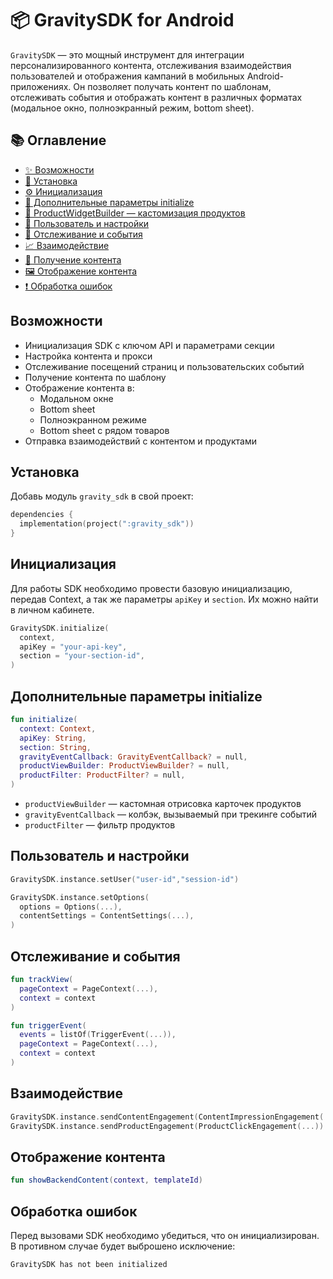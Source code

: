 # 📦 GravitySDK for Android

`GravitySDK` — это мощный инструмент для интеграции персонализированного контента, отслеживания взаимодействия пользователей и отображения кампаний в мобильных Android-приложениях. Он позволяет получать контент по шаблонам, отслеживать события и отображать контент в различных форматах (модальное окно, полноэкранный режим, bottom sheet).

## 📚 Оглавление

- [✨ Возможности](#возможности)
- [🚀 Установка](#установка)
- [⚙️ Инициализация](#инициализация)
- [🔧 Дополнительные параметры initialize](#дополнительные-параметры-initialize)
- [🎨 ProductWidgetBuilder — кастомизация продуктов](#productwidgetbuilder--кастомизация-отображения-продуктов)
- [🧑 Пользователь и настройки](#пользователь-и-настройки)
- [📄 Отслеживание и события](#отслеживание-и-события)
- [📈 Взаимодействие](#взаимодействие)
- [🧩 Получение контента](#получение-контента)
- [🖼️ Отображение контента](#отображение-контента)
- [❗ Обработка ошибок](#обработка-ошибок)

## Возможности

- Инициализация SDK с ключом API и параметрами секции
- Настройка контента и прокси
- Отслеживание посещений страниц и пользовательских событий
- Получение контента по шаблону
- Отображение контента в:
    - Модальном окне
    - Bottom sheet
    - Полноэкранном режиме
    - Bottom sheet с рядом товаров
- Отправка взаимодействий с контентом и продуктами

## Установка

Добавь модуль `gravity_sdk` в свой проект:

```kotlin
dependencies {
  implementation(project(":gravity_sdk"))
}
```

## Инициализация

Для работы SDK необходимо провести базовую инициализацию, передав Context, а так же параметры `apiKey` и `section`. Их можно найти в личном кабинете.

```kotlin
GravitySDK.initialize(
  context,
  apiKey = "your-api-key",
  section = "your-section-id",
)
```

## Дополнительные параметры initialize

```kotlin
fun initialize(
  context: Context,
  apiKey: String,
  section: String,
  gravityEventCallback: GravityEventCallback? = null,
  productViewBuilder: ProductViewBuilder? = null,
  productFilter: ProductFilter? = null,
)
```

- `productViewBuilder` — кастомная отрисовка карточек продуктов
- `gravityEventCallback` — колбэк, вызываемый при трекинге событий
- `productFilter` — фильтр продуктов

## Пользователь и настройки

```kotlin
GravitySDK.instance.setUser("user-id","session-id")

GravitySDK.instance.setOptions(
  options = Options(...),
  contentSettings = ContentSettings(...),
)
```

## Отслеживание и события

```kotlin
fun trackView(
  pageContext = PageContext(...),
  context = context
)

fun triggerEvent(
  events = listOf(TriggerEvent(...)),
  pageContext = PageContext(...),
  context = context
)
```

## Взаимодействие

```kotlin
GravitySDK.instance.sendContentEngagement(ContentImpressionEngagement(...))
GravitySDK.instance.sendProductEngagement(ProductClickEngagement(...))
```

## Отображение контента

```kotlin
fun showBackendContent(context, templateId)
```

## Обработка ошибок

Перед вызовами SDK необходимо убедиться, что он инициализирован. В противном случае будет выброшено исключение:

```
GravitySDK has not been initialized
```


